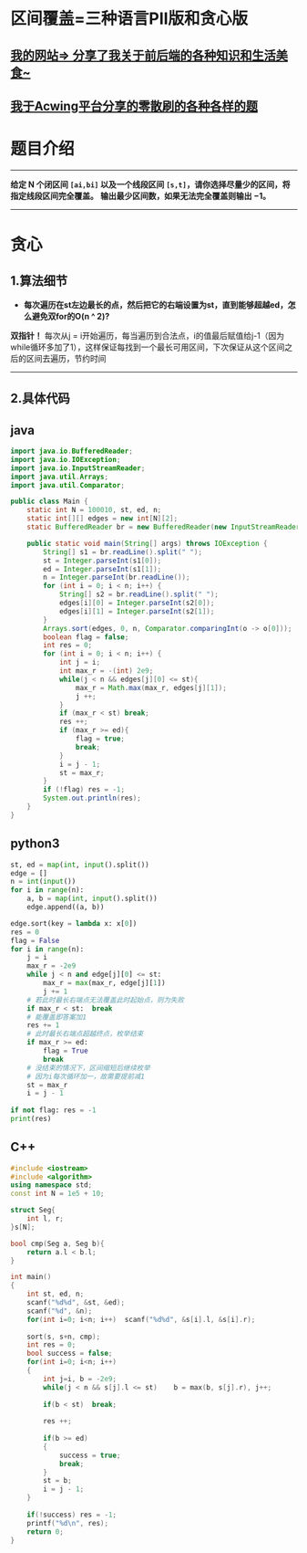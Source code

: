 # 区间覆盖=三种语言PII版和贪心版
## [我的网站=> 分享了我关于前后端的各种知识和生活美食~](https://www.fanxy.cloud)

## [我于Acwing平台分享的零散刷的各种各样的题](https://www.acwing.com/blog/content/33005/) 

# 题目介绍


----------


**给定 N 个闭区间 `[ai,bi]` 以及一个线段区间 `[s,t]`，请你选择尽量少的区间，将指定线段区间完全覆盖。**
**输出最少区间数，如果无法完全覆盖则输出 −1。**

----------

# 贪心

## 1.算法细节


*   **每次遍历在st左边最长的点，然后把它的右端设置为st，直到能够超越ed，怎么避免双for的O(n ^ 2)?**

**双指针！**
每次从j = i开始遍历，每当遍历到合法点，i的值最后赋值给j-1（因为while循环多加了1），这样保证每找到一个最长可用区间，下次保证从这个区间之后的区间去遍历，节约时间

----------



## 2.具体代码

## java
```java
import java.io.BufferedReader;
import java.io.IOException;
import java.io.InputStreamReader;
import java.util.Arrays;
import java.util.Comparator;

public class Main {
    static int N = 100010, st, ed, n;
    static int[][] edges = new int[N][2];
    static BufferedReader br = new BufferedReader(new InputStreamReader(System.in));

    public static void main(String[] args) throws IOException {
        String[] s1 = br.readLine().split(" ");
        st = Integer.parseInt(s1[0]);
        ed = Integer.parseInt(s1[1]);
        n = Integer.parseInt(br.readLine());
        for (int i = 0; i < n; i++) {
            String[] s2 = br.readLine().split(" ");
            edges[i][0] = Integer.parseInt(s2[0]);
            edges[i][1] = Integer.parseInt(s2[1]);
        }
        Arrays.sort(edges, 0, n, Comparator.comparingInt(o -> o[0]));
        boolean flag = false;
        int res = 0;
        for (int i = 0; i < n; i++) {
            int j = i;
            int max_r = -(int) 2e9;
            while(j < n && edges[j][0] <= st){
                max_r = Math.max(max_r, edges[j][1]);
                j ++;
            }
            if (max_r < st) break;
            res ++;
            if (max_r >= ed){
                flag = true;
                break;
            }
            i = j - 1;
            st = max_r;
        }
        if (!flag) res = -1;
        System.out.println(res);
    }
}

```

## python3
```python
st, ed = map(int, input().split())
edge = []
n = int(input())
for i in range(n):
    a, b = map(int, input().split())
    edge.append((a, b))

edge.sort(key = lambda x: x[0])
res = 0
flag = False
for i in range(n):
    j = i
    max_r = -2e9
    while j < n and edge[j][0] <= st:
        max_r = max(max_r, edge[j][1])
        j += 1
    # 若此时最长右端点无法覆盖此时起始点，则为失败
    if max_r < st:  break
    # 能覆盖即答案加1
    res += 1
    # 此时最长右端点超越终点，枚举结束
    if max_r >= ed:
        flag = True
        break
    # 没结束的情况下，区间缩短后继续枚举
    # 因为i每次循环加一，故需要提前减1
    st = max_r
    i = j - 1
    
if not flag: res = -1
print(res)
```

##  C++
```c++
#include <iostream>
#include <algorithm>
using namespace std;
const int N = 1e5 + 10;

struct Seg{
    int l, r;
}s[N];

bool cmp(Seg a, Seg b){
    return a.l < b.l;
}

int main()
{
    int st, ed, n;
    scanf("%d%d", &st, &ed);
    scanf("%d", &n);
    for(int i=0; i<n; i++)  scanf("%d%d", &s[i].l, &s[i].r);
    
    sort(s, s+n, cmp);
    int res = 0;
    bool success = false;
    for(int i=0; i<n; i++)
    {
        int j=i, b = -2e9;
        while(j < n && s[j].l <= st)    b = max(b, s[j].r), j++;
        
        if(b < st)  break;
        
        res ++;
        
        if(b >= ed)
        {
            success = true;
            break;
        }
        st = b;
        i = j - 1;
    }
    
    if(!success) res = -1;
    printf("%d\n", res);
    return 0;
}
```